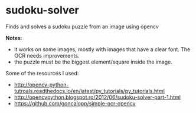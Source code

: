 # sudoku-solver
Finds and solves a sudoku puzzle from an image using opencv

**Notes**: 
- it works on some images, mostly with images that have a clear font. The OCR needs improvements.
- the puzzle must be the biggest element/square inside the image.

Some of the resources I used:
- http://opencv-python-tutroals.readthedocs.io/en/latest/py_tutorials/py_tutorials.html
- http://opencvpython.blogspot.ro/2012/06/sudoku-solver-part-1.html
- https://github.com/goncalopp/simple-ocr-opencv
